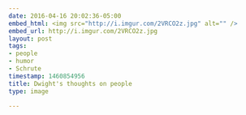 ```yaml
---
date: 2016-04-16 20:02:36-05:00
embed_html: <img src="http://i.imgur.com/2VRCO2z.jpg" alt="" />
embed_url: http://i.imgur.com/2VRCO2z.jpg
layout: post
tags:
- people
- humor
- Schrute
timestamp: 1460854956
title: Dwight's thoughts on people
type: image

---
```

<img src="http://i.imgur.com/2VRCO2z.jpg" alt="" />

